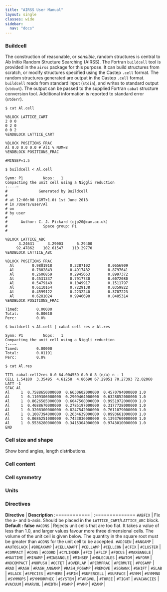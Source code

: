 ```yaml
---
title: "AIRSS User Manual"
layout: single
classes: wide
sidebar:
  nav: "docs"
---
```


### Buildcell

The construction of reasonable, or _sensible_, random structures is central to Ab Initio Random Structure Searching (AIRSS). The Fortran `buildcell` tool is provided in the `airss` package for this purpose. It can build structures from scratch, or modify structures specified using the Castep `.cell` format. The random structures generated  are output in the Castep `.cell` format. `buildcell` reads from standard input (`stdin`), and writes to standard output (`stdout`). The output can be passed to the supplied Fortran `cabal` structure conversion tool. Additional information is reported to standard error (`stderr`).

```console
$ cat Al.cell

%BLOCK LATTICE_CART
2 0 0
0 2 0
0 0 2
%ENDBLOCK LATTICE_CART

%BLOCK POSITIONS_FRAC
Al 0.0 0.0 0.0 # Al1 % NUM=8
%ENDBLOCK POSITIONS_FRAC

#MINSEP=1.5

$ buildcell < Al.cell

Symm: P1         Nops:   1
Compacting the unit cell using a Niggli reduction
:----~
#              Generated by Buildcell
#
# at 12:00:00 (GMT+1.0) 1st June 2018
# in /Users/user/Al
# on
# by user
#
#      Author: C. J. Pickard (cjp20@cam.ac.uk)
#                Space group: P1
#

%BLOCK LATTICE_ABC
      3.24631      3.29003      6.29400
     92.47862    102.61547    110.29770
%ENDBLOCK LATTICE_ABC

%BLOCK POSITIONS_FRAC
  Al        0.9801918        0.2287102        0.0656909
  Al        0.7802843        0.4917482        0.8797641
  Al        0.2606859        0.2945663        0.8997372
  Al        0.4531337        0.7917730        0.6072080
  Al        0.5479149        0.1049917        0.1511797
  Al        0.6110164        0.7229138        0.0359822
  Al        0.4599122        0.2232240        0.3707223
  Al        0.6281024        0.9946698        0.8485314
%ENDBLOCK POSITIONS_FRAC

Timed:        0.00000
Total:        0.00610
Perc:         0.0%

$ buildcell < Al.cell | cabal cell res > Al.res

Symm: P1         Nops:   1
Compacting the unit cell using a Niggli reduction
:---~
Timed:        0.00000
Total:        0.01191
Perc:         0.0%

$ cat Al.res

TITL cabal-cell2res 0.0 64.004559 0.0 0 8 (n/a) n - 1
CELL 1.54180  3.35495  4.61258  4.86690 67.29051 70.27393 72.02060
LATT -1
SFAC Al
Al     1  0.7588650000000  0.6630602000000  0.4570794000000 1.0
Al     1  0.1109306000000  0.2909464000000  0.6328852000000 1.0
Al     1  0.8626585000000  0.6047508000000  0.9951972000000 1.0
Al     1  0.4688670000000  0.2785197000000  0.3177728000000 1.0
Al     1  0.3208300000000  0.8247542000000  0.7611079000000 1.0
Al     1  0.1007394000000  0.2634639000000  0.0993661000000 1.0
Al     1  0.0686251000000  0.7423036000000  0.1393760000000 1.0
Al     1  0.5536280000000  0.3415304000000  0.9743010000000 1.0
END
```

### Cell size and shape

Show bond angles, length distributions.

### Cell content

### Cell symmetry

### Units

### Directives

**Directive**     | **Description**
:============     | :==============
`#ABFIX`          | Fix the a- and b-axis. Should be placed in the `LATTICE_CART`/`LATTICE_ABC` block. **Default : false**
`#ACONS`          | Rejects unit cells that are too flat. It takes a value of less than 1.0, and larger values favour more three dimensional cells. The volume of the unit cell is given below. The quantity in the square root must be greater than `ACONS` for the unit cell to be accepted.
`#ADJGEN`         |
`#ANGAMP`         | 
`#AUTOSLACK`      |
`#BREAKAMP`       |
`#CELLADAPT`      |
`#CELLAMP`        |
`#CELLCON`        |
`#CFIX`           |
`#CLUSTER`        |
`#COMPACT`        |
`#CONS`           |
`#COORD`          |
`#CYLINDER`       |
`#FIX`            |
`#FLIP`           |
`#FOCUS`          |
`#MAXBANGLE`      |
`#MAXTIME`        |
`#MINAMP`         |
`#MINBANGLE`      |
`#MINSEP`         |
`#MOLECULES`      |
`#NATOM`          |
`#NFORM`          |
`#NOCOMPACT`      |
`#NOPUSH`         |
`#OCTET`          |
`#OVERLAP`        |
`#PERMFRAC`       |
`#PERMUTE`        |
`#POSAMP`         |
`#RAD`            |
`#RASH`           |
`#RASH_ANGAMP`    |
`#RASH_POSAMP`    |
`#REMOVE`         |
`#SGRANK`         |
`#SHIFT`          |
`#SLAB`           |
`#SLACK`          |
`#SPECIES`        |
`#SPHERE`         |
`#SPIN`           |
`#SUPERCELL`      |
`#SURFACE`        |
`#SYMM`           |
`#SYMMNO`         |
`#SYMMOPS`        |
`#SYMMORPHIC`     |
`#SYSTEM`         |
`#TARGVOL`        |
`#THREE`          |
`#TIGHT`          |
`#VACANCIES`      |
`#VACUUM`         |
`#VARVOL`         |
`#WIDTH`          |
`#XAMP`           |
`#YAMP`           |
`#ZAMP`           |
